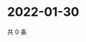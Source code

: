 # 2022-01-30

共 0 条

<!-- BEGIN WEIBO -->
<!-- 最后更新时间 Sun Jan 30 2022 04:16:03 GMT+0800 (China Standard Time) -->

<!-- END WEIBO -->
